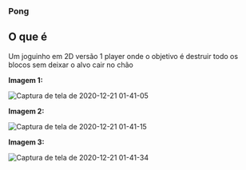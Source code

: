### Pong
 ## O que é
 Um joguinho em 2D versão 1 player onde o objetivo é destruir todo os blocos sem deixar o alvo cair no chão
 
**Imagem 1:**

![Captura de tela de 2020-12-21 01-41-05](https://user-images.githubusercontent.com/65574850/102740311-3dd72a80-432e-11eb-952a-8793e6e2e3c5.png)

**Imagem 2:**

![Captura de tela de 2020-12-21 01-41-15](https://user-images.githubusercontent.com/65574850/102740329-43cd0b80-432e-11eb-9ed2-18752d9b6572.png)

**Imagem 3:**

![Captura de tela de 2020-12-21 01-41-34](https://user-images.githubusercontent.com/65574850/102740339-4a5b8300-432e-11eb-9db0-ff3ebabcc9fd.png)
